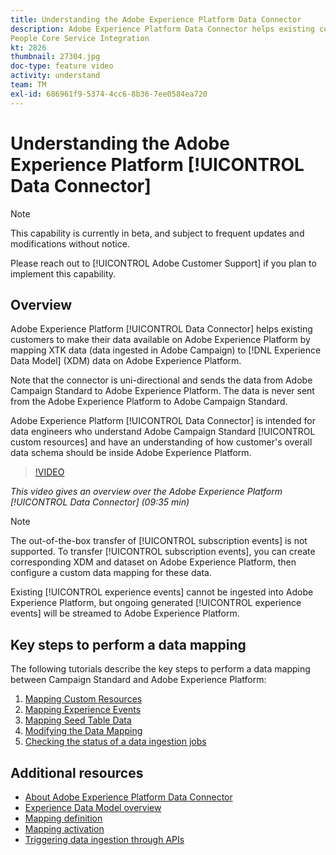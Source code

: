 ```yaml
---
title: Understanding the Adobe Experience Platform Data Connector
description: Adobe Experience Platform Data Connector helps existing customers to make their data available on Adobe Experience Platform by mapping XTK data (data ingested in Campaign) to Experience Data Model (XDM) data on Adobe Experience Platform.
People Core Service Integration
kt: 2826
thumbnail: 27304.jpg
doc-type: feature video
activity: understand
team: TM
exl-id: 686961f9-5374-4cc6-8b36-7ee0584ea720
---
```

# Understanding the Adobe Experience Platform [!UICONTROL Data Connector]

>[!NOTE]
>
>This capability is currently in beta, and subject to frequent updates and modifications without notice.
>
>Please reach out to [!UICONTROL Adobe Customer Support] if you plan to implement this capability.

## Overview

Adobe Experience Platform [!UICONTROL Data Connector] helps existing customers to make their data available on Adobe Experience Platform by mapping XTK data (data ingested in Adobe Campaign) to [!DNL Experience Data Model] (XDM) data on Adobe Experience Platform.

Note that the connector is uni-directional and sends the data from Adobe Campaign Standard to Adobe Experience Platform. The data is never sent from the Adobe Experience Platform to Adobe Campaign Standard.

Adobe Experience Platform [!UICONTROL Data Connector] is intended for data engineers who understand Adobe Campaign Standard [!UICONTROL custom resources] and have an understanding of how customer's overall data schema should be inside Adobe Experience Platform.

>[!VIDEO](https://video.tv.adobe.com/v/27304?quality=12)

*This video gives an overview over the Adobe Experience Platform [!UICONTROL Data Connector] (09:35 min)*

>[!NOTE]
>
>The out-of-the-box transfer of [!UICONTROL subscription events] is not supported. To transfer [!UICONTROL subscription events], you can create corresponding XDM and dataset on Adobe Experience Platform, then configure a custom data mapping for these data.
>
>Existing [!UICONTROL experience events] cannot be ingested into Adobe Experience Platform, but ongoing generated [!UICONTROL experience events] will be streamed to Adobe Experience Platform.

## Key steps to perform a data mapping

The following tutorials describe the key steps to perform a data mapping between Campaign Standard and Adobe Experience Platform:

1. [Mapping Custom Resources](/help/administrating/adobe-experience-platform-data-connector/mapping-custom-resources.md)
2. [Mapping Experience Events](/help/administrating/adobe-experience-platform-data-connector/mapping-experience-events.md)
3. [Mapping Seed Table Data](/help/administrating/adobe-experience-platform-data-connector/mapping-seed-table-data.md)
4. [Modifying the Data Mapping](/help/administrating/adobe-experience-platform-data-connector/modifying-data-mapping.md)
5. [Checking the status of a data ingestion jobs](/help/administrating/adobe-experience-platform-data-connector/checking-status-of-data-ingestion-jobs.md)

## Additional resources

* [About Adobe Experience Platform Data Connector](https://docs.adobe.com/content/help/en/campaign-standard/using/administrating/mapping-campaign-and-aep-data/aep-about-data-connector.html)
* [Experience Data Model overview](https://docs.adobe.com/content/help/en/campaign-standard/using/administrating/mapping-campaign-and-aep-data/aep-data-model-overview.html)
* [Mapping definition](https://docs.adobe.com/content/help/en/campaign-standard/using/administrating/mapping-campaign-and-aep-data/aep-mapping-definition.html)
* [Mapping activation](https://docs.adobe.com/content/help/en/campaign-standard/using/administrating/mapping-campaign-and-aep-data/aep-mapping-activation.html)
* [Triggering data ingestion through APIs](https://docs.adobe.com/content/help/en/campaign-standard/using/administrating/mapping-campaign-and-aep-data/aep-triggering-data-ingestion.html)
